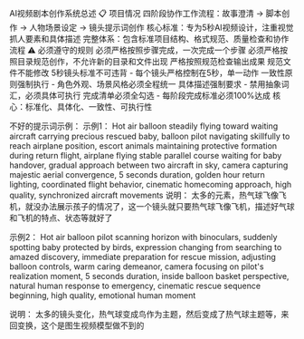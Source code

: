 AI视频剧本创作系统总述
📋 项目情况
四阶段协作工作流程：故事澄清 → 脚本创作 → 人物场景设定 → 镜头提示词创作
核心标准：专为5秒AI视频设计，注重视觉抓人要素和具体描述
完整体系：包含标准项目结构、格式规范、质量检查和协作流程
⚠️ 必须遵守的规则
必须严格按照步骤完成，一次完成一个步骤
必须严格按照目录规范创作，不允许新的目录和文件出现
严格按照规范检查输出成果
规范文件不能修改
5秒镜头标准不可违背 - 每个镜头严格控制在5秒，单一动作
一致性原则强制执行 - 角色外观、场景风格必须全程统一
具体描述强制要求 - 禁用抽象词汇，必须具体可执行
完成清单必须全勾选 - 每阶段完成标准必须100%达成
核心：标准化、具体化、一致性、可执行性


不好的提示词示例：
示例1：
Hot air balloon steadily flying toward waiting aircraft carrying precious rescued baby, balloon pilot navigating skillfully to reach airplane position, escort animals maintaining protective formation during return flight, airplane flying stable parallel course waiting for baby handover, gradual approach between two aircraft in sky, camera capturing majestic aerial convergence, 5 seconds duration, golden hour return lighting, coordinated flight behavior, cinematic homecoming approach, high quality, synchronized aircraft movements
说明：
太多的元素，热气球飞像飞机，就没办法展示孩子的情况了，这一个镜头就只要热气球飞像飞机，描述好气球和飞机的特点、状态等就好了


示例2：
Hot air balloon pilot scanning horizon with binoculars, suddenly spotting baby protected by birds, expression changing from searching to amazed discovery, immediate preparation for rescue mission, adjusting balloon controls, warm caring demeanor, camera focusing on pilot's realization moment, 5 seconds duration, inside balloon basket perspective, natural human response to emergency, cinematic rescue sequence beginning, high quality, emotional human moment

说明：
太多的镜头变化，热气球变成鸟作为主题，然后变成了热气球主题等，来回变换，这个是图生视频模型做不到的


